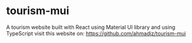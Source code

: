 # tourism-mui
A tourism website built with React using Material UI library and using TypeScript
visit this website on: https://github.com/ahmadjz/tourism-mui
